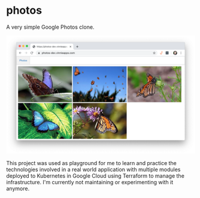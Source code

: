 # photos

A very simple Google Photos clone.

![Main view](screenshots/main_view.png)

This project was used as playground for me to learn and practice the technologies involved in a real world application with multiple modules deployed to Kubernetes in Google Cloud using Terraform to manage the infrastructure. I'm currently not maintaining or experimenting with it anymore.
